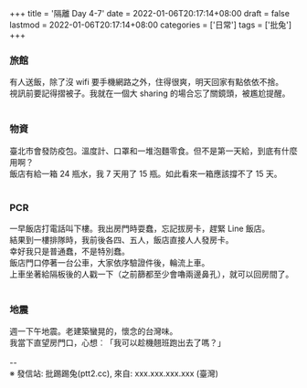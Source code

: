 +++
title = '隔離 Day 4-7'
date = 2022-01-06T20:17:14+08:00
draft = false
lastmod = 2022-01-06T20:17:14+08:00
categories = ['日常']
tags = ['批兔']
+++
### 旅館 
有人送飯，除了沒 wifi 要手機網路之外，住得很爽，明天回家有點依依不捨。<br>
視訊前要記得摺被子。我就在一個大 sharing 的場合忘了關鏡頭，被尷尬提醒。<br>
<br>
### 物資 
臺北市會發防疫包。溫度計、口罩和一堆泡麵零食。但不是第一天給，到底有什麼用啊？<br>
飯店有給一箱 24 瓶水，我 7 天用了 15 瓶。如此看來一箱應該撐不了 15 天。<br>
<br>
### PCR 
一早飯店打電話叫下樓。我出房門時耍蠢，忘記拔房卡，趕緊 Line 飯店。<br>
結果到一樓排隊時，我前後各四、五人，飯店直接人人發房卡。<br>
幸好我只是普通蠢，不是特別蠢。<br>
飯店門口停著一台公車，大家依序驗證件後，輪流上車。<br>
上車坐著給隔板後的人戳一下（之前篩都至少會嚕兩邊鼻孔），就可以回房間了。<br>
<br>
### 地震 
週一下午地震。老建築蠻晃的，懷念的台灣味。<br>
我當下直望房門口，心想︰「我可以趁機翹班跑出去了嗎？」<br>
<br>
--<br>
※ 發信站: 批踢踢兔(ptt2.cc), 來自: xxx.xxx.xxx.xxx (臺灣)<br>
